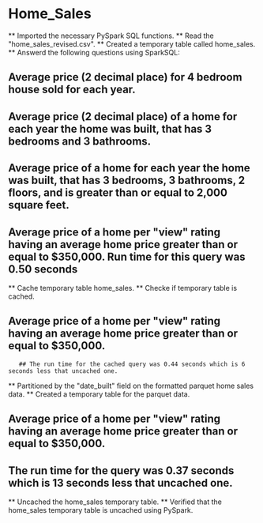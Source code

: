 # Home_Sales

** Imported the necessary PySpark SQL functions.
** Read the "home_sales_revised.csv".
** Created a temporary table called home_sales.
** Answerd the following questions using SparkSQL:
   ## Average price (2 decimal place) for 4 bedroom house sold for each year.
   ## Average price (2 decimal place) of a home for each year the home was built, that has 3 bedrooms and 3 bathrooms.
   ## Average price of a home for each year the home was built, that has 3 bedrooms, 3 bathrooms, 2 floors, and is greater than or equal to 2,000 square feet.
   ## Average price of a home per "view" rating having an average home price greater than or equal to $350,000. Run time for this query was 0.50 seconds
** Cache temporary table home_sales.
** Checke if temporary table is cached.
   ## Average price of a home per "view" rating having an average home price greater than or equal to $350,000.
       ## The run time for the cached query was 0.44 seconds which is 6 seconds less that uncached one.
** Partitioned by the "date_built" field on the formatted parquet home sales data.
** Created a temporary table for the parquet data.
   ## Average price of a home per "view" rating having an average home price greater than or equal to $350,000.
   ## The run time for the query was 0.37 seconds which is 13 seconds less that uncached one.
** Uncached the home_sales temporary table.
** Verified that the home_sales temporary table is uncached using PySpark.

